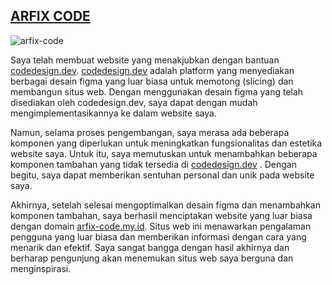 <h2 class="text-center w-full"><a href="https://arfix-code.my.id">ARFIX CODE</a></h2>




![arfix-code](https://github.com/FajarFE/ARFIX-CODE/blob/main/arfix-code.png?raw=true)


Saya telah membuat website yang menakjubkan dengan bantuan  <a href="https://codedesign.dev/challenge/epictetus">codedesign.dev</a>.  <a href="https://codedesign.dev/challenge/epictetus">codedesign.dev</a> adalah platform yang menyediakan berbagai desain figma yang luar biasa untuk memotong (slicing) dan membangun situs web. Dengan menggunakan desain figma yang telah disediakan oleh codedesign.dev, saya dapat dengan mudah mengimplementasikannya ke dalam website saya.

Namun, selama proses pengembangan, saya merasa ada beberapa komponen yang diperlukan untuk meningkatkan fungsionalitas dan estetika website saya. Untuk itu, saya memutuskan untuk menambahkan beberapa komponen tambahan yang tidak tersedia di <a href="https://codedesign.dev/challenge/epictetus">codedesign.dev</a> . Dengan begitu, saya dapat memberikan sentuhan personal dan unik pada website saya.

Akhirnya, setelah selesai mengoptimalkan desain figma dan menambahkan komponen tambahan, saya berhasil menciptakan website yang luar biasa dengan domain <a href="https://arfix-code.my.id">arfix-code.my.id</a>. Situs web ini menawarkan pengalaman pengguna yang luar biasa dan memberikan informasi dengan cara yang menarik dan efektif. Saya sangat bangga dengan hasil akhirnya dan berharap pengunjung akan menemukan situs web saya berguna dan menginspirasi.
